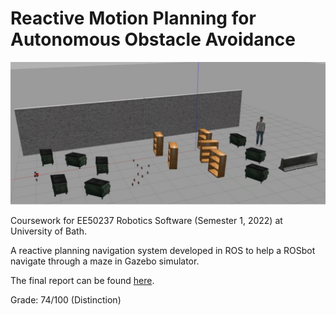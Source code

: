 # Reactive Motion Planning for Autonomous Obstacle Avoidance

![cover](cover.png)

Coursework for EE50237 Robotics Software (Semester 1, 2022) at University of Bath.

A reactive planning navigation system developed in ROS to help a ROSbot navigate through a maze in Gazebo simulator. 

The final report can be found [here](https://github.com/sskyau/ros_workspace/blob/master/Project%20Report.pdf).

Grade: 74/100 (Distinction)

